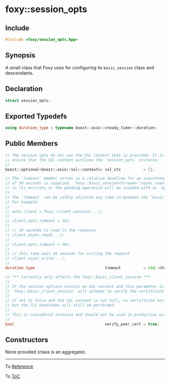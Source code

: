 # foxy::session_opts

## Include

```c++
#include <foxy/session_opts.hpp>
```

## Synopsis

A small class that Foxy uses for configuring its `basic_session` class and descendants.

## Declaration

```c++
struct session_opts;
```

## Exported Typedefs

```c++
using duration_type = typename boost::asio::steady_timer::duration;
```

## Public Members

```c++
// The session opts do not own the SSL context that is provided. It is the user's responsibility to
// ensure that the SSL context outlives the `session_opts` instance.
//
boost::optional<boost::asio::ssl::context&> ssl_ctx          = {};

// The `timeout` member serves as a relative deadline for an asynchronous operation, i.e. if a value
// of 30 seconds is supplied, `foxy::basic_session<Stream>::async_read` had 30 seconds to complete
// in its entirety or the pending operation will be invoked with an `operation_aborted` error code.
//
// The `timeout` can be safely adjusted any time in-between the `basic_session::async_*` methods.
// For example:
//
// auto client = foxy::client_session(...);
//
// client.opts.timeout = 10s;
//
// // 10 seconds to read in the response
// client.async_read(...);
//
// client.opts.timeout = 30s;
//
// // this time wait 30 seconds for writing the request
// client.async_write(...);
//
duration_type                               timeout          = std::chrono::seconds{1};

// *** Currently only affects the foxy::basic_client_session ***
//
// If the session options contain an SSL context and this parameter is set to true, the
// `foxy::basic_client_session` will attempt to verify the certificate sent by the remote
//
// If set to false and the SSL context is not null, no certificate verification will be performed
// but the TLS handshake will still be performed
//
// This is considered insecure and should not be used in production without good reason
//
bool                                        verify_peer_cert = true;
```

## Constructors

None provided (class is an aggregate).

---

To [Reference](../reference.md#Reference)

To [ToC](../index.md#Table-of-Contents)
